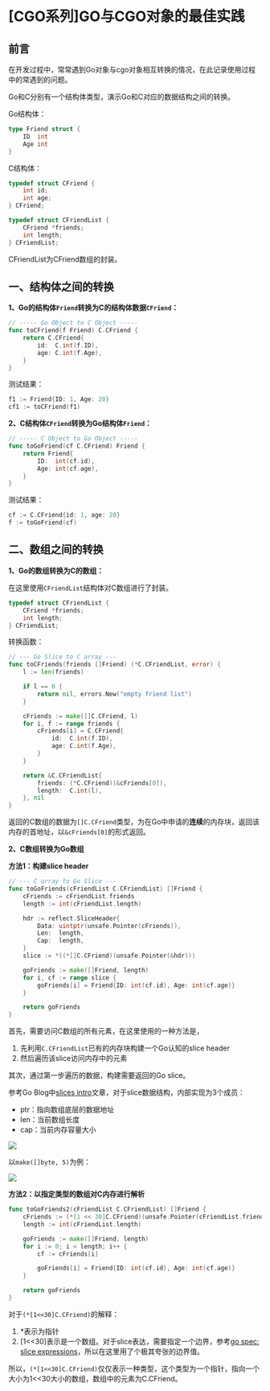 # [CGO系列]GO与CGO对象的最佳实践

## 前言

在开发过程中，常常遇到Go对象与cgo对象相互转换的情况，在此记录使用过程中的常遇到的问题。

Go和C分别有一个结构体类型，演示Go和C对应的数据结构之间的转换。

Go结构体：

```go
type Friend struct {
	ID  int
	Age int
}
```

C结构体：

```c
typedef struct CFriend {
    int id;
    int age;
} CFriend;

typedef struct CFriendList {
    CFriend *friends;
    int length;
} CFriendList;
```

CFriendList为CFriend数组的封装。

## 一、结构体之间的转换

**1、Go的结构体`Friend`转换为C的结构体数据`CFriend`：**

```go
// ----- Go Object to C Object -----
func toCFriend(f Friend) C.CFriend {
	return C.CFriend{
		id:  C.int(f.ID),
		age: C.int(f.Age),
	}
}
```

测试结果：

```go
f1 := Friend{ID: 1, Age: 20}
cf1 := toCFriend(f1)
```



**2、C结构体`CFriend`转换为Go结构体`Friend`：**

```go
// ----- C Object to Go Object -----
func toGoFriend(cf C.CFriend) Friend {
	return Friend{
		ID:  int(cf.id),
		Age: int(cf.age),
	}
}
```

测试结果：

```go
cf := C.CFriend{id: 1, age: 20}
f := toGoFriend(cf)
```



## 二、数组之间的转换

**1、Go的数组转换为C的数组：**

在这里使用`CFriendList`结构体对C数组进行了封装。

```c
typedef struct CFriendList {
    CFriend *friends;
    int length;
} CFriendList;
```

转换函数：

```go
// --- Go Slice to C array ---
func toCFriends(friends []Friend) (*C.CFriendList, error) {
	l := len(friends)

	if l == 0 {
		return nil, errors.New("empty friend list")
	}

	cFriends := make([]C.CFriend, l)
	for i, f := range friends {
		cFriends[i] = C.CFriend{
			id:  C.int(f.ID),
			age: C.int(f.Age),
		}
	}

	return &C.CFriendList{
		friends: (*C.CFriend)(&cFriends[0]),
		length:  C.int(l),
	}, nil
}
```

返回的C数组的数据为`[]C.CFriend`类型，为在Go中申请的**连续**的内存块，返回该内存的首地址，以`&cFriends[0]`的形式返回。

**2、C数组转换为Go数组**

**方法1：构建slice header**

```go
// --- C array to Go Slice ---
func toGoFriends(cFriendList C.CFriendList) []Friend {
	cFriends := cFriendList.friends
	length := int(cFriendList.length)

	hdr := reflect.SliceHeader{
		Data: uintptr(unsafe.Pointer(cFriends)),
		Len:  length,
		Cap:  length,
	}
	slice := *((*[]C.CFriend)(unsafe.Pointer(&hdr)))

	goFriends := make([]Friend, length)
	for i, cf := range slice {
		goFriends[i] = Friend{ID: int(cf.id), Age: int(cf.age)}
	}

	return goFriends
}
```

首先，需要访问C数组的所有元素，在这里使用的一种方法是，

1. 先利用`C.CFriendList`已有的内存块构建一个Go认知的slice header
2. 然后遍历该slice访问内存中的元素

其次，通过第一步遍历的数据，构建需要返回的Go slice。



参考Go Blog中[slices intro](https://blog.golang.org/slices-intro)文章，对于slice数据结构，内部实现为3个成员：

- ptr：指向数组底层的数据地址
- len：当前数组长度
- cap：当前内存容量大小

![](https://blog.golang.org/slices-intro/slice-struct.png)

以`make([]byte, 5)`为例：

![](https://blog.golang.org/slices-intro/slice-1.png)



**方法2：以指定类型的数组对C内存进行解析**

```go
func toGoFriends2(cFriendList C.CFriendList) []Friend {
	cFriends := (*[1 << 30]C.CFriend)(unsafe.Pointer(cFriendList.friends))
	length := int(cFriendList.length)

	goFriends := make([]Friend, length)
	for i := 0; i < length; i++ {
		cf := cFriends[i]

		goFriends[i] = Friend{ID: int(cf.id), Age: int(cf.age)}
	}

	return goFriends
}
```

对于`(*[1<<30]C.CFriend)`的解释：

1. *表示为指针
2. [1<<30]表示是一个数组。对于slice表达，需要指定一个边界，参考[go spec: slice expressions](https://golang.org/ref/spec#Slice_expressions)，所以在这里用了个极其夸张的边界值。

所以，`(*[1<<30]C.CFriend)`仅仅表示一种类型，这个类型为一个指针，指向一个大小为1<<30大小的数组，数组中的元素为C.CFriend。

